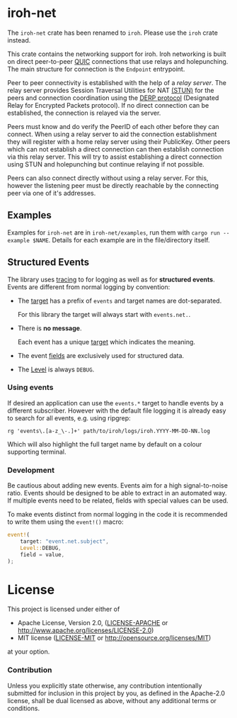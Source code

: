 # iroh-net

<div class="warning">

The `iroh-net` crate has been renamed to `iroh`.  Please use the
`iroh` crate instead.

</div>

This crate contains the networking support for iroh. Iroh networking is built on direct peer-to-peer [QUIC](https://en.wikipedia.org/wiki/QUIC) connections that use relays and holepunching. The main structure for connection is the `Endpoint` entrypoint.

Peer to peer connectivity is established with the help of a _relay server_. The relay server provides Session Traversal Utilities for NAT [(STUN)](https://en.wikipedia.org/wiki/STUN) for the peers and connection coordination using the [DERP protocol](https://pkg.go.dev/tailscale.com/derp) (Designated Relay for Encrypted Packets protocol). If no direct connection can be established, the connection is relayed via the server.

Peers must know and do verify the PeerID of each other before they can connect. When using a relay server to aid the connection establishment they will register with a home relay server using their PublicKey.  Other peers which can not establish a direct connection can then establish connection via this relay server.  This will try to assist establishing a direct connection using STUN and holepunching but continue relaying if not possible.

Peers can also connect directly without using a relay server. For this, however the listening peer must be directly reachable by the connecting peer via one of it's addresses.

## Examples

Examples for `iroh-net` are in `iroh-net/examples`, run them with `cargo run --example $NAME`. Details for each example are in the file/directory itself.

## Structured Events

The library uses [tracing](https://docs.rs/tracing) to for logging as
well as for **structured events**.  Events are different from normal
logging by convention:

- The [target] has a prefix of `events` and target names are dot-separated.

  For this library the target will always start with `events.net.`.

- There is **no message**.

  Each event has a unique [target] which indicates the meaning.

- The event [fields] are exclusively used for structured data.

- The [Level] is always `DEBUG`.

[target]: https://docs.rs/tracing/latest/tracing/struct.Metadata.html#method.target
[fields]: https://docs.rs/tracing/latest/tracing/#recording-fields
[Level]: https://docs.rs/tracing/latest/tracing/struct.Level.html

### Using events

If desired an application can use the `events.*` target to handle
events by a different subscriber.  However with the default file
logging it is already easy to search for all events, e.g. using
ripgrep:

`rg 'events\.[a-z_\-.]+' path/to/iroh/logs/iroh.YYYY-MM-DD-NN.log`

Which will also highlight the full target name by default on a colour
supporting terminal.

### Development

Be cautious about adding new events.  Events aim for a high
signal-to-noise ratio.  Events should be designed to be able to
extract in an automated way.  If multiple events need to be related,
fields with special values can be used.

To make events distinct from normal logging in the code it is
recommended to write them using the `event!()` macro:

```rust
event!(
    target: "event.net.subject",
    Level::DEBUG,
    field = value,
);
```

# License

This project is licensed under either of

 * Apache License, Version 2.0, ([LICENSE-APACHE](LICENSE-APACHE) or
   http://www.apache.org/licenses/LICENSE-2.0)
 * MIT license ([LICENSE-MIT](LICENSE-MIT) or
   http://opensource.org/licenses/MIT)

at your option.

### Contribution

Unless you explicitly state otherwise, any contribution intentionally submitted
for inclusion in this project by you, as defined in the Apache-2.0 license,
shall be dual licensed as above, without any additional terms or conditions.
